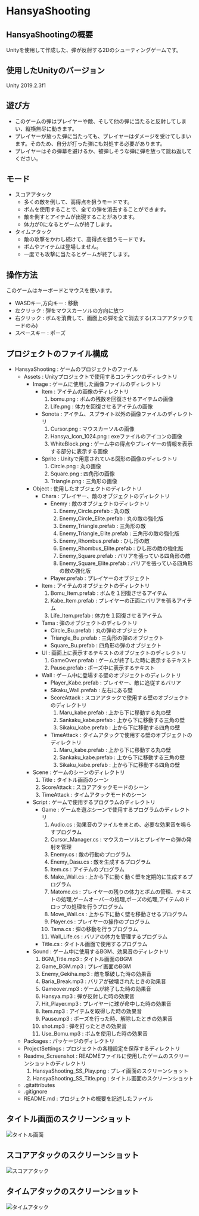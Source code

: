 # HansyaShooting

## HansyaShootingの概要

Unityを使用して作成した、弾が反射する2Dのシューティングゲームです。

## 使用したUnityのバージョン

Unity 2019.2.3f1

## 遊び方

- このゲームの弾はプレイヤーや敵、そして他の弾に当たると反射してしまい、縦横無尽に動きます。
- プレイヤーが放った弾に当たっても、プレイヤーはダメージを受けてしまいます。そのため、自分が打った弾にも対処する必要があります。
- プレイヤーはその弾幕を避けるか、被弾しそうな弾に弾を放って跳ね返してください。

## モード
  - スコアアタック
    - 多くの敵を倒して、高得点を狙うモードです。
    - ボムを使用することで、全ての弾を消去することができます。
    - 敵を倒すとアイテムが出現することがあります。
    - 体力が0になるとゲームが終了します。
  - タイムアタック
    - 敵の攻撃をかわし続けて、高得点を狙うモードです。
    - ボムやアイテムは登場しません。
    - 一度でも攻撃に当たるとゲームが終了します。

## 操作方法

このゲームはキーボードとマウスを使います。
- WASDキー,方向キー : 移動
- 左クリック : 弾をマウスカーソルの方向に放つ
- 右クリック : ボムを消費して、画面上の弾を全て消去する(スコアアタックモードのみ)
- スペースキー : ポーズ

## プロジェクトのファイル構成

- HansyaShooting : ゲームのプロジェクトのファイル
  - Assets : Unityプロジェクトで使用するコンテンツのディレクトリ
    - Image : ゲームに使用した画像ファイルのディレクトリ
      - Item : アイテムの画像のディレクトリ
        1. bomu.png : ボムの残数を回復させるアイテムの画像
        2. Life.png : 体力を回復させるアイテムの画像
      - Sonota : アイテム、スプライト以外の画像ファイルのディレクトリ
        1. Cursor.png : マウスカーソルの画像
        2. Hansya_Icon_1024.png : exeファイルのアイコンの画像
        3. WhiteBlock.png : ゲーム中の得点やプレイヤーの情報を表示する部分に表示する画像
      - Sprite : Unityで用意されている図形の画像のディレクトリ
        1. Circle.png : 丸の画像
        2. Square.png : 四角形の画像
        3. Triangle.png : 三角形の画像
    - Object : 使用したオブジェクトのディレクトリ
      - Chara : プレイヤー、敵のオブジェクトのディレクトリ
        - Enemy : 敵のオブジェクトのディレクトリ
          1. Enemy_Circle.prefab : 丸の敵
          2. Enemy_Circle_Elite.prefab : 丸の敵の強化版
          3. Enemy_Triangle.prefab : 三角形の敵
          4. Enemy_Triangle_Elite.prefab : 三角形の敵の強化版
          5. Enemy_Rhombus.prefab : ひし形の敵
          6. Enemy_Rhombus_Elite.prefab : ひし形の敵の強化版
          7. Enemy_Square.prefab : バリアを張っている四角形の敵
          8. Enemy_Square_Elite.prefab : バリアを張っている四角形の敵の強化版
        - Player.prefab : プレイヤーのオブジェクト
      - Item : アイテムのオブジェクトのディレクトリ
        1. Bomu_Item.prefab : ボムを１回復させるアイテム
        2. Kabe_Item.prefab : プレイヤーの正面にバリアを張るアイテム
        3. Life_Item.prefab : 体力を１回復させるアイテム
      - Tama : 弾のオブジェクトのディレクトリ
        - Circle_Bu.prefab : 丸の弾のオブジェクト
        - Triangle_Bu.prefab : 三角形の弾のオブジェクト
        - Square_Bu.prefab : 四角形の弾のオブジェクト
      - UI : 画面上に表示するテキストのオブジェクトのディレクトリ
        1. GameOver.prefab : ゲームが終了した時に表示するテキスト
        2. Pause.prefab : ポーズ中に表示するテキスト
      - Wall : ゲーム中に登場する壁のオブジェクトのディレクトリ
        - Player_Kabe.prefab : プレイヤー、敵に追従するバリア
        - Sikaku_Wall.prefab : 左右にある壁
        - ScoreAttack : スコアアタックで使用する壁のオブジェクトのディレクトリ
          1. Maru_kabe.prefab : 上から下に移動する丸の壁
          2. Sankaku_kabe.prefab : 上から下に移動する三角の壁
          3. Sikaku_kabe.prefab : 上から下に移動する四角の壁
        - TimeAttack : タイムアタックで使用する壁のオブジェクトのディレクトリ
          1. Maru_kabe.prefab : 上から下に移動する丸の壁
          2. Sankaku_kabe.prefab : 上から下に移動する三角の壁
          3. Sikaku_kabe.prefab : 上から下に移動する四角の壁
    - Scene : ゲームのシーンのディレクトリ
      1. Title : タイトル画面のシーン
      2. ScoreAttack : スコアアタックモードのシーン
      3. TimeAttack : タイムアタックモードのシーン
    - Script : ゲームで使用するプログラムのディレクトリ
      - Game : ゲームを遊ぶシーンで使用するプログラムのディレクトリ
        1. Audio.cs : 効果音のファイルをまとめ、必要な効果音を鳴らすプログラム
        2. Cursor_Manager.cs : マウスカーソルとプレイヤーの弾の発射を管理
        3. Enemy.cs : 敵の行動のプログラム
        4. Enemy_Dasu.cs : 敵を生成するプログラム
        5. Item.cs : アイテムのプログラム
        6. Make_Wall.cs : 上から下に動く動く壁を定期的に生成するプログラム
        7. Matome.cs : プレイヤーの残りの体力とボムの管理、テキストの処理,ゲームオーバーの処理,ポーズの処理,アイテムのドロップの処理を行うプログラム
        8. Move_Wall.cs : 上から下に動く壁を移動させるプログラム
        9. Player.cs : プレイヤーの操作のプログラム
        10. Tama.cs : 弾の移動を行うプログラム
        11. Wall_Life.cs : バリアの体力を管理するプログラム
      - Title.cs : タイトル画面で使用するプログラム
    - Sound : ゲーム中に使用するBGM、効果音のディレクトリ
      1. BGM_Title.mp3 : タイトル画面のBGM
      2. Game_BGM.mp3 : プレイ画面のBGM
      3. Enemy_Gekiha.mp3 : 敵を撃破した時の効果音
      4. Baria_Break.mp3 : バリアが破壊されたときの効果音
      5. Gameover.mp3 : ゲームが終了した時の効果音
      6. Hansya.mp3 : 弾が反射した時の効果音
      7. Hit_Player.mp3 : プレイヤーに球が命中した時の効果音
      8. Item.mp3 : アイテムを取得した時の効果音
      9. Pause.mp3 : ポーズを行った時、解除したときの効果音
      10. shot.mp3 : 弾を打ったときの効果音
      11. Use_Bomu.mp3 : ボムを使用した時の効果音
  - Packages : パッケージのディレクトリ
  - ProjectSettings : プロジェクトの各種設定を保存するディレクトリ
  - Readme_Screenshot : READMEファイルに使用したゲームのスクリーンショットのディレクトリ
    1. HansyaShooting_SS_Play.png : プレイ画面のスクリーンショット
    2. HansyaShooting_SS_Title.png : タイトル画面のスクリーンショット
  - .gitattributes
  - .gitignore
  - README.md : プロジェクトの概要を記述したファイル

## タイトル画面のスクリーンショット

![タイトル画面](./Readme_Screenshot/HansyaShooting_SS_Title.png)

## スコアアタックのスクリーンショット

![スコアアタック](./Readme_Screenshot/HansyaShooting_SS_ScoreAttack1.png)

## タイムアタックのスクリーンショット

![タイムアタック](./Readme_Screenshot/HansyaShooting_SS_TimeAttack1.png)
